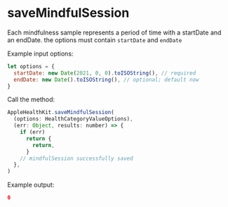 # saveMindfulSession

Each mindfulness sample represents a period of time with a startDate and an endDate.
the options must contain `startDate` and `endDate`

Example input options:

```javascript
let options = {
  startDate: new Date(2021, 0, 0).toISOString(), // required
  endDate: new Date().toISOString(), // optional; default now
}
```

Call the method:

```javascript
AppleHealthKit.saveMindfulSession(
  (options: HealthCategoryValueOptions),
  (err: Object, results: number) => {
    if (err)
      return {
        return,
      }
    // mindfulSession successfully saved
  },
)
```

Example output:

```json
0
```
